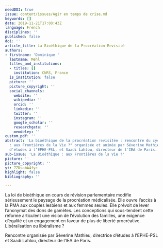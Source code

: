 ```yaml
---
needDOI: true
issue: content/issues/Agir en temps de crise.md
keywords: []
date: 2019-11-21T17:00:43Z
language: French
disciplines: ''
published: false
doi: ''
article_title: La Bioéthique de la Procréation Revisité
authors:
- firstname: 'Dominique '
  lastname: Mehl
  titles_and_institutions:
  - titles: []
    institution: CNRS, France
  is_institution: false
  picture: ''
  picture_copyright: ''
  social_channels:
    website: ''
    wikipedia: ''
    orcid: ''
    linkedin: ''
    twitter: ''
    instagram: ''
    google_scholar: ''
    researchgate: ''
    mendeley: ''
custom_pdf: ''
abstract: 'La bioéthique de la procréation revisitée : rencontre du cycle "Bioéthique
  : aux Frontières de la Vie ?" organisée et animée par Séverine Mathieu, directrice
  d’études à l’EPHE-PSL, et Saadi Lahlou, directeur de l’IEA de Paris.'
sub-issue: 'La Bioéthique : aux Frontières de la Vie ?'
picture: ''
picture_copyright: ''
yt: 7ZDsabA4fyc
highlight: false
bibliography: ''

---
```

La loi de bioéthique en cours de révision parlementaire modifie sérieusement le paysage de la procréation médicalisée. Elle ouvre l’accès à la PMA aux couples lesbiens et aux femmes seules. Elle prévoit de lever l’anonymat des dons de gamètes. Les conceptions qui sous-tendent cette réforme articulent une vision de l’évolution des familles, une exigence d’égalité et un engagement en faveur de plus de liberté procréative. Libéralisation ou libéralisme ?

Rencontre organisée par Séverine Mathieu, directrice d’études à l’EPHE-PSL et Saadi Lahlou, directeur de l’IEA de Paris. 

<Youtube yt="7ZDsabA4fyc" caption ="La bioéthique de la procréation revisitée"></Youtube>